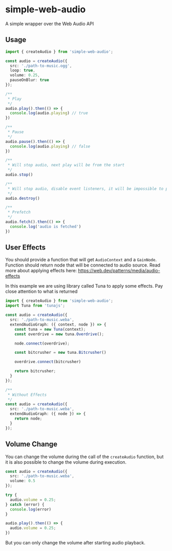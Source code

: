 # simple-web-audio

A simple wrapper over the Web Audio API

## Usage

```ts
import { createAudio } from 'simple-web-audio';

const audio = createAudio({
  src: './path-to-music.ogg',
  loop: true,
  volume: 0.25,
  pauseOnBlur: true
});

/**
 * Play
 */
audio.play().then(() => {
  console.log(audio.playing) // true
})

/**
 * Pause
 */
audio.pause().then(() => {
  console.log(audio.playing) // false
})

/**
 * Will stop audio, next play will be from the start
 */
audio.stop()

/**
 * Will stop audio, disable event listeners, it will be impossible to play audio again
 */
audio.destroy()

/**
 * Prefetch
 */
audio.fetch().then(() => {
  console.log('audio is fetched')
})
```

## User Effects

You should provide a function that will get `AudioContext` and a `GainNode`. Function should return node that will be connected to audio source. Read more about applying effects here: https://web.dev/patterns/media/audio-effects

In this example we are using library called Tuna to apply some effects. Pay close attention to what is returned

```ts
import { createAudio } from 'simple-web-audio';
import Tuna from 'tunajs';

const audio = createAudio({
  src: './path-to-music.weba',
  extendAudioGraph: ({ context, node }) => {
    const tuna = new Tuna(context);
    const overdrive = new tuna.Overdrive();

    node.connect(overdrive);

    const bitcrusher = new tuna.Bitcrusher()

    overdrive.connect(bitcrusher)

    return bitcrusher;
  }
});

/**
 * Without Effects
 */
const audio = createAudio({
  src: './path-to-music.weba',
  extendAudioGraph: ({ node }) => {
    return node;
  }
});
```

## Volume Change

You can change the volume during the call of the `createAudio` function, but it is also possible to change the volume during execution.

```ts
const audio = createAudio({
  src: './path-to-music.weba',
  volume: 0.5
});

try {
  audio.volume = 0.25;
} catch (error) {
  console.log(error)
}

audio.play().then(() => {
  audio.volume = 0.25;
})
```

But you can only change the volume after starting audio playback.
